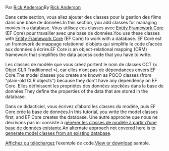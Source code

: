 <span data-ttu-id="c4a10-101">Par [Rick Anderson](https://twitter.com/RickAndMSFT)</span><span class="sxs-lookup"><span data-stu-id="c4a10-101">By [Rick Anderson](https://twitter.com/RickAndMSFT)</span></span>

<span data-ttu-id="c4a10-102">Dans cette section, vous allez ajouter des classes pour la gestion des films dans une base de données.</span><span class="sxs-lookup"><span data-stu-id="c4a10-102">In this section, you add classes for managing movies in a database.</span></span> <span data-ttu-id="c4a10-103">Vous utilisez ces classes avec [Entity Framework Core](/ef/core) (EF Core) pour travailler avec une base de données.</span><span class="sxs-lookup"><span data-stu-id="c4a10-103">You use these classes with [Entity Framework Core](/ef/core) (EF Core) to work with a database.</span></span> <span data-ttu-id="c4a10-104">EF Core est un framework de mappage relationnel d’objets qui simplifie le code d’accès aux données à écrire.</span><span class="sxs-lookup"><span data-stu-id="c4a10-104">EF Core is an object-relational mapping (ORM) framework that simplifies the data access code that you have to write.</span></span>

<span data-ttu-id="c4a10-105">Les classes de modèle que vous créez portent le nom de classes OCT (« Objet CLR Traditionnel »), car elles n’ont pas de dépendances envers EF Core.</span><span class="sxs-lookup"><span data-stu-id="c4a10-105">The model classes you create are known as POCO classes (from "plain-old CLR objects") because they don't have any dependency on EF Core.</span></span> <span data-ttu-id="c4a10-106">Elles définissent les propriétés des données stockées dans la base de données.</span><span class="sxs-lookup"><span data-stu-id="c4a10-106">They define the properties of the data that are stored in the database.</span></span>

<span data-ttu-id="c4a10-107">Dans ce didacticiel, vous écrivez d’abord les classes du modèle, puis EF Core crée la base de données.</span><span class="sxs-lookup"><span data-stu-id="c4a10-107">In this tutorial, you write the model classes first, and EF Core creates the database.</span></span> <span data-ttu-id="c4a10-108">Une autre approche que nous ne décrivons pas ici consiste à [générer les classes de modèle à partir d’une base de données existante](/ef/core/get-started/aspnetcore/existing-db).</span><span class="sxs-lookup"><span data-stu-id="c4a10-108">An alternate approach not covered here is to [generate model classes from an existing database](/ef/core/get-started/aspnetcore/existing-db).</span></span>

<span data-ttu-id="c4a10-109">[Affichez ou téléchargez](https://github.com/aspnet/Docs/tree/master/aspnetcore/tutorials/razor-pages/razor-pages-start/sample/RazorPagesMovie) l’exemple de code.</span><span class="sxs-lookup"><span data-stu-id="c4a10-109">[View or download](https://github.com/aspnet/Docs/tree/master/aspnetcore/tutorials/razor-pages/razor-pages-start/sample/RazorPagesMovie) sample.</span></span>